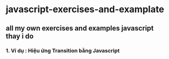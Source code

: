# javascript-exercises-and-examplate
## all my own exercises and examples javascript thay i do

### 1. Ví dụ : Hiệu ứng Transition bằng Javascript
